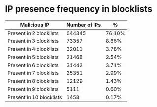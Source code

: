 # IP presence frequency in blocklists
| Malicious IP | Number of IPs | % |
|----|----|----|
| Present in 2 blocklists | 644345 | 76.10% |
| Present in 3 blocklists | 73357 | 8.66% |
| Present in 4 blocklists | 32011 | 3.78% |
| Present in 5 blocklists | 21468 | 2.54% |
| Present in 6 blocklists | 31442 | 3.71% |
| Present in 7 blocklists | 25351 | 2.99% |
| Present in 8 blocklists | 12129 | 1.43% |
| Present in 9 blocklists | 5111 | 0.60% |
| Present in 10 blocklists | 1458 | 0.17% |
